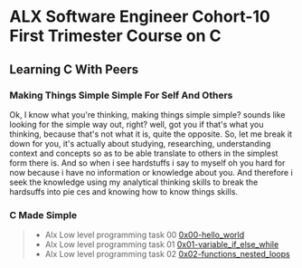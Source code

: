 # ALX Software Engineer Cohort-10 First Trimester Course on C

## Learning C With Peers

### Making Things Simple Simple For Self And Others
Ok, I know what you're thinking, making things simple simple? sounds like looking for the simple way out, right?
well, got you if that's what you thinking, because that's not what it is, quite the opposite.
So, let me break it down for you, it's actually about studying, researching, understanding context and concepts so as to be able translate to others in the simplest form there is.
And so when i see hardstuffs i say to myself oh you hard for now because i have no information or knowledge about you.
And therefore i seek the knowledge using my analytical thinking skills to break the hardsuffs into pie ces and knowing how to know things skills.


### C Made Simple
>- Alx Low level programming task 00 [0x00-hello_world](https://github.com/Ayobami6/alx-low_level_programming/tree/main/0x00-hello_world)
>- Alx Low level programming task 01 [0x01-variable_if_else_while](https://github.com/Ayobami6/alx-low_level_programming/tree/main/0x01-variables_if_else_while)
>- Alx Low level programming task 02 [0x02-functions_nested_loops](https://github.com/Ayobami6/alx-low_level_programming/tree/main/0x02-functions_nested_loops)
